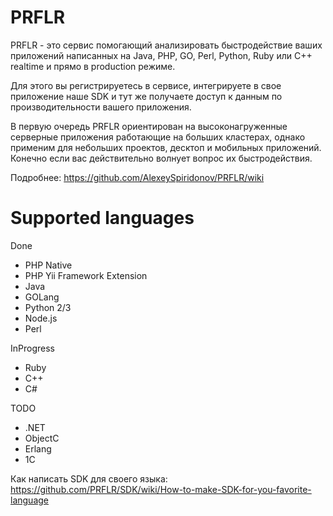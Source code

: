 PRFLR
=====


PRFLR - это сервис помогающий анализировать быстродействие ваших приложений написанных на Java, PHP, GO, Perl, Python, Ruby или C++  realtime и прямо в production режиме. 

Для этого вы регистрируетесь в сервисе, интегрируете в свое приложение наше SDK и тут же получаете доступ к данным по производительности вашего приложения. 

В первую очередь PRFLR ориентирован на высоконагруженные серверные приложения работающие на больших кластерах, однако применим для небольших проектов, десктоп и мобильных приложений. Конечно если вас действительно волнует вопрос их быстродействия.

Подробнее:  https://github.com/AlexeySpiridonov/PRFLR/wiki



Supported languages
=====

Done
* PHP Native
* PHP Yii Framework Extension
* Java
* GOLang
* Python 2/3
* Node.js
* Perl

InProgress
* Ruby
* С++
* C#

TODO
* .NET
* ObjectC
* Erlang
* 1С

Как написать SDK для своего языка: https://github.com/PRFLR/SDK/wiki/How-to-make-SDK-for-you-favorite-language
